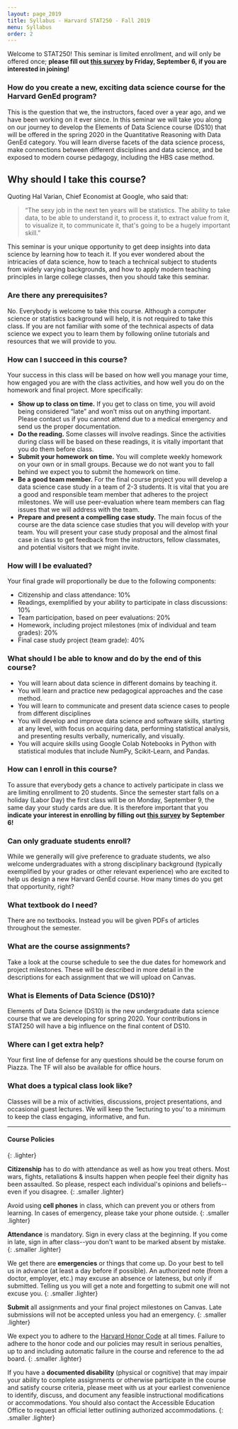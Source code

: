 ```yaml
---
layout: page_2019
title: Syllabus - Harvard STAT250 - Fall 2019
menu: Syllabus
order: 2
---
```


Welcome to STAT250! This seminar is limited enrollment, and will only be offered once; **please fill out [this survey](https://docs.google.com/forms/d/e/1FAIpQLSci5dnSypW6J7mNuCdlXb16Pu2-lTD_7XMFT9YjFu7SBcxdRQ/viewform?usp=sf_link) by Friday, September 6, if you are interested in joining!**

### How do you create a new, exciting data science course for the Harvard GenEd program?

This is the question that we, the instructors, faced over a year ago, and we have been working on it ever since. In this seminar we will take you along on our journey to develop the Elements of Data Science course (DS10) that will be offered in the spring 2020 in the Quantitative Reasoning with Data GenEd category. You will learn diverse facets of the data science process, make connections between different disciplines and data science, and be exposed to modern course pedagogy, including the HBS case method.

## Why should I take this course?

Quoting Hal Varian, Chief Economist at Google, who said that:

> “The sexy job in the next ten years will be statistics. The ability to take data, to be able to understand it, to process it, to extract value from it, to visualize it, to communicate it, that's going to be a hugely important skill.”

This seminar is your unique opportunity to get deep insights into data science by learning how to teach it. If you ever wondered about the intricacies of data science, how to teach a technical subject to students from widely varying backgrounds, and how to apply modern teaching principles in large college classes, then you should take this seminar.

### Are there any prerequisites?

No. Everybody is welcome to take this course. Although a computer science or statistics background will help, it is not required to take this class. If you are not familiar with some of the technical aspects of data science we expect you to learn them by following online tutorials and resources that we will provide to you.

### How can I succeed in this course?

Your success in this class will be based on how well you manage your time, how engaged you are with the class activities, and how well you do on the homework and final project. More specifically:

- **Show up to class on time.** If you get to class on time, you will avoid being considered “late” and won’t miss out on anything important. Please contact us if you cannot attend due to a medical emergency and send us the proper documentation.
- **Do the reading.** Some classes will involve readings. Since the activities during class will be based on these readings, it is vitally important that you do them before class.
- **Submit your homework on time.** You will complete weekly homework on your own or in small groups. Because we do not want you to fall behind we expect you to submit the homework on time.
- **Be a good team member.** For the final course project you will develop a data science case study in a team of 2-3 students. It is vital that you are a good and responsible team member that adheres to the project milestones. We will use peer-evaluation where team members can flag issues that we will address with the team.
- **Prepare and present a compelling case study.** The main focus of the course are the data science case studies that you will develop with your team. You will present your case study proposal and the almost final case in class to get feedback from the instructors, fellow classmates, and potential visitors that we might invite.

### How will I be evaluated?

Your final grade will proportionally be due to the following components:
- Citizenship and class attendance: 10%
- Readings, exemplified by your ability to participate in class discussions: 10%
- Team participation, based on peer evaluations: 20%
- Homework, including project milestones (mix of individual and team grades): 20%
- Final case study project (team grade): 40%

### What should I be able to know and do by the end of this course?
- You will learn about data science in different domains by teaching it.
- You will learn and practice new pedagogical approaches and the case method.
- You will learn to communicate and present data science cases to people from different disciplines
- You will develop and improve data science and software skills, starting at any level, with focus on acquiring data, performing statistical analysis, and presenting results verbally, numerically, and visually.
- You will acquire skills using Google Colab Notebooks in Python with statistical modules that include NumPy, Scikit-Learn, and Pandas.

### How can I enroll in this course?
To assure that everybody gets a chance to actively participate in class we are limiting enrollment to 20 students. Since the semester start falls on a holiday (Labor Day) the first class will be on Monday, September 9, the same day your study cards are due. It is therefore important that you **indicate your interest in enrolling by filling out [this survey](https://docs.google.com/forms/d/e/1FAIpQLSci5dnSypW6J7mNuCdlXb16Pu2-lTD_7XMFT9YjFu7SBcxdRQ/viewform?usp=sf_link) by September 6!**

### Can only graduate students enroll?
While we generally will give preference to graduate students, we also welcome undergraduates with a strong disciplinary background (typically exemplified by your grades or other relevant experience) who are excited to help us design a new Harvard GenEd course. How many times do you get that opportunity, right?

### What textbook do I need?
There are no textbooks. Instead you will be given PDFs of articles throughout the semester.

### What are the course assignments?
Take a look at the course schedule to see the due dates for homework and project milestones. These will be described in more detail in the descriptions for each assignment that we will upload on Canvas.

### What is Elements of Data Science (DS10)?
Elements of Data Science (DS10) is the new undergraduate data science course that we are developing for spring 2020. Your contributions in STAT250 will have a big influence on the final content of DS10.

### Where can I get extra help?
Your first line of defense for any questions should be the course forum on Piazza. The TF will also be available for office hours.

### What does a typical class look like?
Classes will be a mix of activities, discussions, project presentations, and occasional guest lectures. We will keep the ‘lecturing to you’ to a minimum to keep the class engaging, informative, and fun.

---

#### Course Policies
{: .lighter}

**Citizenship** has to do with attendance as well as how you treat others. Most wars, fights, retaliations & insults happen when people feel their dignity has been assaulted. So please, respect each individual's opinions and beliefs--even if you disagree.
{: .smaller .lighter}

Avoid using **cell phones** in class, which can prevent you or others from learning. In cases of emergency, please take your phone outside.
{: .smaller .lighter}

**Attendance** is mandatory. Sign in every class at the beginning. If you come in late, sign in after class--you don't want to be marked absent by mistake.
{: .smaller .lighter}

We get there are **emergencies** or things that come up. Do your best to tell us in advance (at least a day before if possible). An authorized note (from a doctor, employer, etc.) may excuse an absence or lateness, but only if submitted. Telling us you will get a note and forgetting to submit one will not excuse you.
{: .smaller .lighter}

**Submit** all assignments and your final project milestones on Canvas. Late submissions will not be accepted unless you had an emergency.
{: .smaller .lighter}

We expect you to adhere to the [Harvard Honor Code](https://honor.fas.harvard.edu/honor-code) at all times. Failure to adhere to the honor code and our policies may result in serious penalties, up to and including automatic failure in the course and reference to the ad board.
{: .smaller .lighter}

If you have a **documented disability** (physical or cognitive) that may impair your ability to complete assignments or otherwise participate in the course and satisfy course criteria, please meet with us at your earliest convenience to identify, discuss, and document any feasible instructional modifications or accommodations. You should also contact the Accessible Education Office to request an official letter outlining authorized accommodations.
{: .smaller .lighter}
